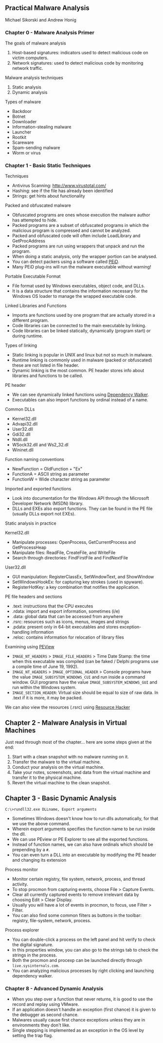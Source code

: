 ## Practical Malware Analysis

Michael Sikorski and Andrew Honig

### Chapter 0 - Malware Analysis Primer

The goals of malware analysis

1. Host-based signatures: indicators used to detect malicious code on victim computers.
2. Network signatures: used to detect malicious code by monitoring network traffic.

Malware analysis techniques

1. Static analysis
2. Dynamic analysis

Types of malware

- Backdoor
- Botnet
- Downloader
- Information-stealing malware
- Launcher
- Rootkit
- Scareware
- Spam-sending malware
- Worm or virus

### Chapter 1 - Basic Static Techniques

Techniques

- Antivirus Scanning: http://www.virustotal.com/
- Hashing: see if the file has already been identified
- Strings: get hints about functionality

Packed and obfuscated malware

- Obfuscated programs are ones whose execution the malware author has attempted to hide.
- Packed programs are a subset of obfuscated programs in which the malicious program is compressed and cannot be analyzed.
- Packed and obfuscated code will often include LoadLibrary and GetProcAddress
- Packed programs are run using wrappers that unpack and run the program.
- When doing a static analysis, only the wrapper portion can be analysed.
- You can detect packers using a software called [PEiD](https://www.aldeid.com/wiki/PEiD).
- Many PEiD plug-ins will run the malware executable without warning!

Portable Executable Format

- File format used by Windows executables, object code, and DLLs.
- It is a data structure that contains the information necessary for the Windows OS loader to manage the wrapped executable code.

Linked Libraries and Functions

- Imports are functions used by one program that are actually stored in a different program.
- Code libraries can be connected to the main executable by linking.
- Code libraries can be linked statically, dynamically (program start) or during runtime.

Types of linking

- Static linking is popular in UNIX and linux but not so much in malware.
- Runtime linking is commonly used in malware (packed or obfuscated) these are not listed in file header.
- Dynamic linking is the most common. PE header stores info about libraries and functions to be called.

PE header

- We can see dynamically linked functions using [Dependency Walker](http://www.dependencywalker.com).
- Executables can also import functions by ordinal instead of a name.

Common DLLs

- Kernel32.dll
- Advapi32.dll
- User32.dll
- Gdi32.dll
- Ntdll.dll
- WSock32.dll and Ws2\_32.dl
- Wininet.dll

Function naming conventions

- NewFunction = OldFunction + "Ex"
- FunctionA = ASCII string as parameter
- FunctionW = Wide character string as parameter

Imported and exported functions

- Look into documentation for the Windows API through the Microsoft Developer Network (MSDN) library.
- DLLs and EXEs also export functions. They can be found in the PE file (usually DLLs export not EXEs).

Static analysis in practice

Kernel32.dll

- Manipulate processes: OpenProcess, GetCurrentProcess and GetProcessHeap
- Manipulate files: ReadFile, CreateFile, and WriteFile
- Search through directories: FindFirstFile and FindNextFile

User32.dll

- GUI manipulation: RegisterClassEx, SetWindowText, and ShowWindow
- SetWindowsHookEx: for capturing key strokes (used in spyware).
- RegisterHotKey: a key combination that notifies the application.

PE file headers and sections

- .text: instructions that the CPU executes
- .rdata: import and export information, sometimes (i/e)
- .data: global data that can be accessed from anywhere
- .rsrc: resources such as icons, menus, images and strings
- .pdata: present only in 64-bit executables and stores exception-handling information
- .reloc: contains information for relocation of library files

Examining using [PEView](https://www.aldeid.com/wiki/PEView)

- `IMAGE_NT_HEADERS` > `IMAGE_FILE_HEADERS` > Time Date Stamp: the time when this executable was compiled (can be faked / Delphi programs use a compile time of June 19, 1992).
- `IMAGE_NT_HEADERS` > `IMAGE_OPTIONAL_HEADER` > Console programs have the value `IMAGE_SUBSYSTEM_WINDOWS_CUI` and run inside a command window. GUI programs have the value `IMAGE_SUBSYSTEM_WINDOWS_GUI` and run within the Windows system.
- `IMAGE_SECTION_HEADER`: Virtual size should be equal to size of raw data. In .text if it is more, it may be packed.

We can also view the resources (.rsrc) using [Resource Hacker](http://www.angusj.com/)

## Chapter 2 - Malware Analysis in Virtual Machines

Just read through most of the chapter... here are some steps given at the end:

1. Start with a clean snapshot with no malware running on it.
2. Transfer the malware to the virtual machine.
3. Conduct your analysis on the virtual machine.
4. Take your notes, screenshots, and data from the virtual machine and transfer it to the physical machine.
5. Revert the virtual machine to the clean snapshot.


## Chapter 3 - Basic Dynamic Analysis

```
C:\>rundll32.exe DLLname, Export arguments
```

- Sometimes Windows doesn't know how to run dlls automatically, for that we use the above command.
- Wherein export arguments specifies the function name to be run inside the dll.
- We can use PEview or PE Explorer to see all the exported functions.
- Instead of function names, we can also have ordinals which should be prepending by a `#`.
- You can even turn a DLL into an executable by modifying the PE header and changing its extension

Process monitor

- Monitor certain registry, file system, network, process, and thread activity.
- To stop procmon from capturing events, choose File > Capture Events.
- Clear all currently captured events to remove irrelevant data by choosing Edit > Clear Display.
- Usually you will have a lot of events in procmon, to focus, use Filter > Filter.
- You can also find some common filters as buttons in the toolbar: registry, file-system, network, process.

Process explorer

- You can double-click a process on the left panel and hit verify to check the digital signature.
- In this properties window, you can also go to the strings tab to check the strings in the process.
- Both the procmon and procexp can be launched directly through `live.sysinternals.com`.
- You can analyzing malicious processes by right clicking and launching dependency walker.



### Chapter 8 - Advanced Dynamic Analysis

- When you step over a function that never returns, it is good to use the record and replay using VMware.
- If an application doesn't handle an exception (first chance) it is given to the debugger as second chance.
- Malwares usually cause first chance exceptions unless they are in environments they don't like.
- Single stepping is implemented as an exception in the OS level by setting the trap flag.

